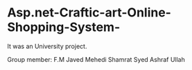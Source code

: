 # Asp.net-Craftic-art-Online-Shopping-System-
It was an University project.

Group member:
F.M Javed Mehedi Shamrat
Syed Ashraf Ullah
